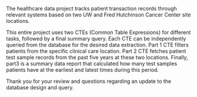 
The healthcare data project tracks patient transaction records through relevant systems based on two UW and Fred Hutchinson Cancer Center site locations.

This entire project uses two CTEs (Common Table Expressions) for different tasks, followed by a final summary query. Each CTE can be independently queried from the database for the desired data extraction. 
Part 1 CTE filters patients from the specific clinical care location. Part 2 CTE fetches patient test sample records from the past five years at these two locations. 
Finally, part3 is a summary data report that calculated how many test samples patients have at the earliest and latest times during this period.

Thank you for your review and questions regarding an update to the database design and query.
